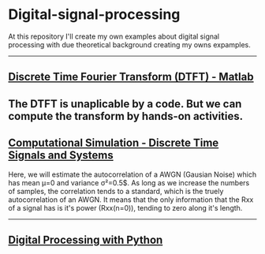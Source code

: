 # Digital-signal-processing
At this repository I'll create my own examples about digital signal processing with due theoretical background creating my owns expamples.

----------

## [Discrete Time Fourier Transform (DTFT) - Matlab](http://nbviewer.jupyter.org/github/SaraivaLucas/Digital-signal-processing/blob/master/Trabalho%201/Trabalho%20DTFT.ipynb)
The DTFT is unaplicable by a code. But we can compute the transform by hands-on activities.
--------- 
## [Computational Simulation - Discrete Time Signals and Systems](http://nbviewer.jupyter.org/github/SaraivaLucas/Digital-signal-processing/blob/master/Trabalho%202/Trabalho%20Rxx.ipynb)
Here, we will estimate the autocorrelation of a AWGN (Gausian Noise) which has mean μ=0 and variance σ²=0.5$. As long as we increase the numbers of samples, the correlation tends to a standard, which is the truely autocorrelation of an AWGN. It means that the only information that the Rxx of a signal has is it's power (Rxx(n=0)), tending to zero along it's length.

-----
## [Digital Processing with Python](http://nbviewer.jupyter.org/github/unpingco/Python-for-Signal-Processing/tree/master/)
